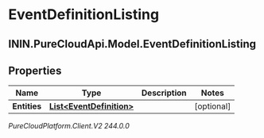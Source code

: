 # EventDefinitionListing

## ININ.PureCloudApi.Model.EventDefinitionListing

## Properties

|Name | Type | Description | Notes|
|------------ | ------------- | ------------- | -------------|
| **Entities** | [**List&lt;EventDefinition&gt;**](EventDefinition) |  | [optional] |



_PureCloudPlatform.Client.V2 244.0.0_
